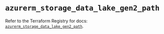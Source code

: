 # `azurerm_storage_data_lake_gen2_path`

Refer to the Terraform Registry for docs: [`azurerm_storage_data_lake_gen2_path`](https://registry.terraform.io/providers/hashicorp/azurerm/3.86.0/docs/resources/storage_data_lake_gen2_path).
